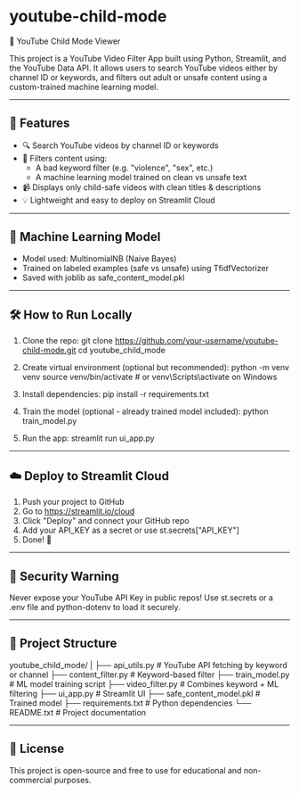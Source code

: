 # youtube-child-mode
👶 YouTube Child Mode Viewer

This project is a YouTube Video Filter App built using Python, Streamlit, and the YouTube Data API.
It allows users to search YouTube videos either by channel ID or keywords, and filters out adult or unsafe content using a custom-trained machine learning model.

-------------------------
🚀 Features
-------------------------
- 🔍 Search YouTube videos by channel ID or keywords
- 🧠 Filters content using:
  - A bad keyword filter (e.g. "violence", "sex", etc.)
  - A machine learning model trained on clean vs unsafe text
- 📹 Displays only child-safe videos with clean titles & descriptions
- 💡 Lightweight and easy to deploy on Streamlit Cloud

-------------------------
🧠 Machine Learning Model
-------------------------
- Model used: MultinomialNB (Naive Bayes)
- Trained on labeled examples (safe vs unsafe) using TfidfVectorizer
- Saved with joblib as safe_content_model.pkl

-------------------------
🛠️ How to Run Locally
-------------------------
1. Clone the repo:
   git clone https://github.com/your-username/youtube-child-mode.git
   cd youtube_child_mode

2. Create virtual environment (optional but recommended):
   python -m venv venv
   source venv/bin/activate  # or venv\Scripts\activate on Windows

3. Install dependencies:
   pip install -r requirements.txt

4. Train the model (optional - already trained model included):
   python train_model.py

5. Run the app:
   streamlit run ui_app.py

-------------------------
☁️ Deploy to Streamlit Cloud
-------------------------
1. Push your project to GitHub
2. Go to https://streamlit.io/cloud
3. Click "Deploy" and connect your GitHub repo
4. Add your API_KEY as a secret or use st.secrets["API_KEY"]
5. Done! 🎉

-------------------------
🔐 Security Warning
-------------------------
Never expose your YouTube API Key in public repos!
Use st.secrets or a .env file and python-dotenv to load it securely.

-------------------------
📂 Project Structure
-------------------------
youtube_child_mode/
|
├── api_utils.py         # YouTube API fetching by keyword or channel
├── content_filter.py    # Keyword-based filter
├── train_model.py       # ML model training script
├── video_filter.py      # Combines keyword + ML filtering
├── ui_app.py            # Streamlit UI
├── safe_content_model.pkl  # Trained model
├── requirements.txt     # Python dependencies
└── README.txt           # Project documentation

-------------------------
📜 License
-------------------------
This project is open-source and free to use for educational and non-commercial purposes.
